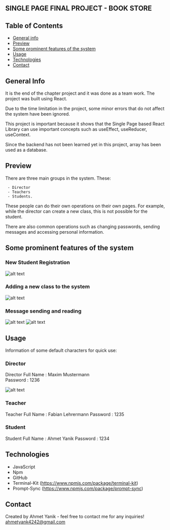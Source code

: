 ## SINGLE PAGE FINAL PROJECT - BOOK STORE

## Table of Contents

- [General info](#general-info)
- [Preview](#preview)
- [Some prominent features of the system](#some-prominent-features-of-the-system)
- [Usage](#usage)
- [Technologies](#technologies)
- [Contact](#contact)

## General Info

It is the end of the chapter project and it was done as a team work. The project was built using React.

Due to the time limitation in the project, some minor errors that do not affect the system have been ignored.

This project is important because it shows that the Single Page based React Library can use important concepts such as useEffect, useReducer, useContext.

Since the backend has not been learned yet in this project, array has been used as a database.

## Preview

There are three main groups in the system. These:

     - Director
     - Teachers
     - Students.

These people can do their own operations on their own pages. For example, while the director can create a new class, this is not possible for the student.

There are also common operations such as changing passwords, sending messages and accessing personal information.

## Some prominent features of the system

### New Student Registration

![alt text](src/image/registernewstudent.gif)

### Adding a new class to the system
![alt text](src/image/addClass.gif)

### Message sending and reading

![alt text](src/image/sendingmessage.gif)
![alt text](src/image/readingmessage.gif)

## Usage

Information of some default characters for quick use:

### Director

Director Full Name : Maxim Mustermann   
Password           : 1236

![alt text](src/image/login_directorpage.gif)

### Teacher

Teacher Full Name  : Fabian Lehrermann 
Password           : 1235

### Student

Student Full Name  : Ahmet Yanik
Password           : 1234


## Technologies

- JavaScript
- Npm
- GitHub
- Terminal-Kit (https://www.npmjs.com/package/terminal-kit)
- Prompt-Sync (https://www.npmjs.com/package/prompt-sync)

## Contact

Created by Ahmet Yanik - feel free to contact me for any inquiries!
ahmetyank4242@gmail.com
